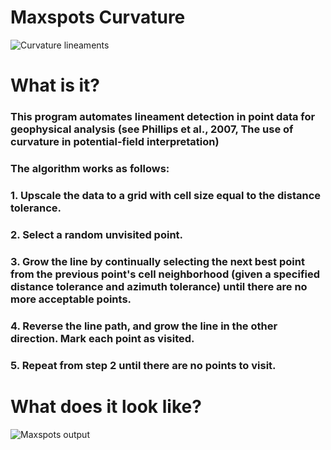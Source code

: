 # Maxspots Curvature

![](https://github.com/nda-github/maxspots_curvature/blob/master/images/curvature_map_geophysics.JPG "Curvature lineaments")

# What is it?

### This program automates lineament detection in point data for geophysical analysis (see Phillips et al., 2007, The use of curvature in potential-field interpretation) 

### The algorithm works as follows:
### 1. Upscale the data to a grid with cell size equal to the distance tolerance.
### 2. Select a random unvisited point.
### 3. Grow the line by continually selecting the next best point from the previous point's cell neighborhood (given a specified distance tolerance and azimuth tolerance) until there are no more acceptable points. 
### 4. Reverse the line path, and grow the line in the other direction. Mark each point as visited.
### 5. Repeat from step 2 until there are no points to visit.

# What does it look like?

![](https://github.com/nda-github/maxspots_curvature/blob/master/images/map.JPG "Maxspots output")